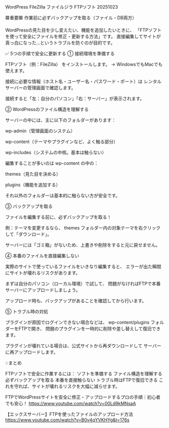 WordPress FileZilla ファイルジラ FTPソフト 20251023

🟥重要🟥
作業前に必ずバックアップを取る（ファイル・DB両方）

WordPressの見た目を少し変えたい、機能を追加したいときに、
「FTPソフトを使って安全にファイルを修正・更新する方法」です。
直接編集してサイトが真っ白になった…というトラブルを防ぐのが目的です。

✅ 5つの手順で安全に更新する
① 接続環境を準備する

FTPソフト（例：FileZilla） をインストールします。
→ WindowsでもMacでも使えます。

接続に必要な情報（ホスト名・ユーザー名・パスワード・ポート）は
レンタルサーバーの管理画面で確認します。

接続すると「左：自分のパソコン」「右：サーバー」が表示されます。

② WordPressのファイル構造を理解する

サーバーの中には、主に以下のフォルダーがあります：

wp-admin（管理画面のシステム）

wp-content（テーマやプラグインなど、よく触る部分）

wp-includes（システムの中核。基本は触らない）

編集することが多いのは wp-content の中の：

themes（見た目を決める）

plugins（機能を追加する）

それ以外のフォルダーは基本的に触らない方が安全です。

③ バックアップを取る

ファイルを編集する前に、必ずバックアップを取る！

例：テーマを変更するなら、
themes フォルダー内の対象テーマを右クリックして「ダウンロード」。

サーバーには「ゴミ箱」がないため、上書きや削除をすると元に戻せません。

④ 本番のファイルを直接編集しない

実際のサイトで使っているファイルをいきなり編集すると、
エラーが出た瞬間にサイトが壊れるリスクがあります。

まずは自分のパソコン（ローカル環境）で試して、
問題がなければFTPで本番サーバーにアップロードしましょう。

アップロード時も、バックアップがあることを確認してから行います。

⑤ トラブル時の対処

プラグインが原因でログインできない場合などは、
wp-content/plugins フォルダーをFTPで開き、
問題のプラグインを一時的に削除や差し替えして復旧できます。

プラグインが壊れている場合は、公式サイトから再ダウンロードして
サーバーに再アップロードします。

💡まとめ

FTPソフトで安全に作業するには：
ソフトを準備する
ファイル構造を理解する
必ずバックアップを取る
本番を直接触らない
トラブル時はFTPで復旧できる
これを守れば、サイトが壊れるリスクを大幅に減らせます。

FTPでWordPressサイトを安全に修正・アップロードするプロの手順｜初心者でも安心！
https://www.youtube.com/watch?v=00Ld9kMNsaA

【エックスサーバー】FTPを使ったファイルのアップロード方法
https://www.youtube.com/watch?v=B0v4qYVKHYg&t=176s
